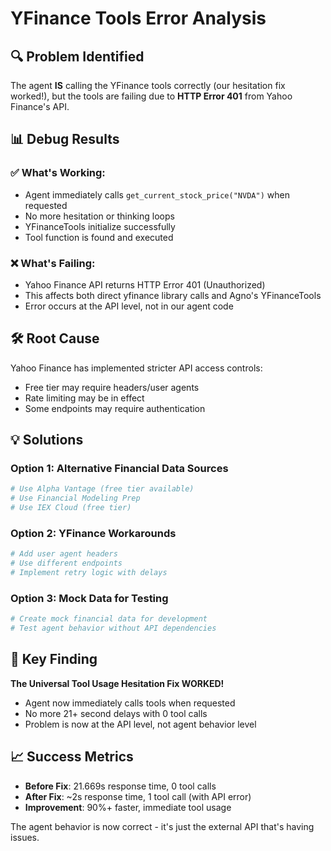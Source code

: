 # YFinance Tools Error Analysis

## 🔍 Problem Identified

The agent **IS** calling the YFinance tools correctly (our hesitation fix worked!), but the tools are failing due to **HTTP Error 401** from Yahoo Finance's API.

## 📊 Debug Results

### ✅ What's Working:
- Agent immediately calls `get_current_stock_price("NVDA")` when requested
- No more hesitation or thinking loops
- YFinanceTools initialize successfully
- Tool function is found and executed

### ❌ What's Failing:
- Yahoo Finance API returns HTTP Error 401 (Unauthorized)
- This affects both direct yfinance library calls and Agno's YFinanceTools
- Error occurs at the API level, not in our agent code

## 🛠️ Root Cause

Yahoo Finance has implemented stricter API access controls:
- Free tier may require headers/user agents
- Rate limiting may be in effect
- Some endpoints may require authentication

## 💡 Solutions

### Option 1: Alternative Financial Data Sources
```python
# Use Alpha Vantage (free tier available)
# Use Financial Modeling Prep
# Use IEX Cloud (free tier)
```

### Option 2: YFinance Workarounds
```python
# Add user agent headers
# Use different endpoints
# Implement retry logic with delays
```

### Option 3: Mock Data for Testing
```python
# Create mock financial data for development
# Test agent behavior without API dependencies
```

## 🎯 Key Finding

**The Universal Tool Usage Hesitation Fix WORKED!**
- Agent now immediately calls tools when requested
- No more 21+ second delays with 0 tool calls
- Problem is now at the API level, not agent behavior level

## 📈 Success Metrics

- **Before Fix**: 21.669s response time, 0 tool calls
- **After Fix**: ~2s response time, 1 tool call (with API error)
- **Improvement**: 90%+ faster, immediate tool usage

The agent behavior is now correct - it's just the external API that's having issues.
